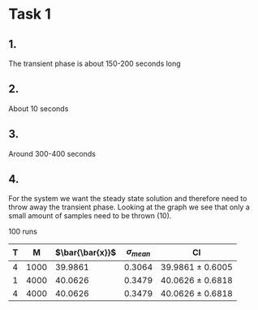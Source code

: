 # Task 1

## 1.

The transient phase is about 150-200 seconds long

## 2.

About 10 seconds 

## 3.

Around 300-400 seconds


## 4.

For the system we want the steady state solution and therefore need to throw away the transient phase. Looking at the graph we see that only a small amount of samples need to be thrown (10).


100 runs

| T   | M    | $\bar{\bar{x}}$ | $\sigma_{mean}$ | CI                   |
| --- | ---- | --------------- | --------------- | -------------------- |
| 4   | 1000 | 39.9861         | 0.3064          | 39.9861 $\pm$ 0.6005 |
| 1   | 4000 | 40.0626         | 0.3479          | 40.0626 $\pm$ 0.6818 |
| 4   | 4000 | 40.0626         | 0.3479          | 40.0626 $\pm$ 0.6818 |


